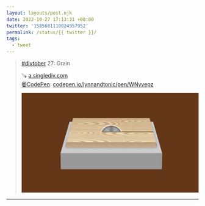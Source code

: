 ```yaml
---
layout: layouts/post.njk
date: 2022-10-27 17:13:31 +00:00
twitter: '1585681110024957952'
permalink: /status/{{ twitter }}/
tags: 
  - tweet
---
```


> [#divtober](https://twitter.com/hashtag/divtober) 27: Grain
> 
> 🪚 [a.singlediv.com](https://a.singlediv.com)  
> [@CodePen](https://twitter.com/CodePen): [codepen.io/lynnandtonic/pen/WNyvepz](https://codepen.io/lynnandtonic/pen/WNyvepz)
> 
> ![a wood board getting cut by a table saw](/img/1585681110024957952-FgF4c8PUcAAajLZ.jpg)

---
